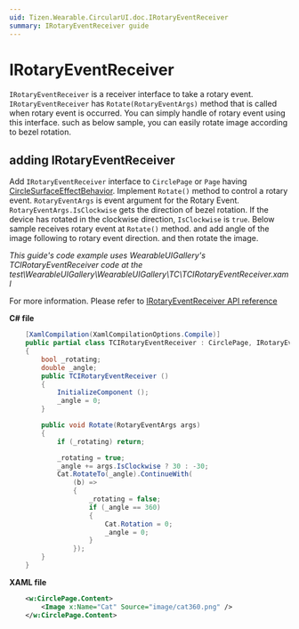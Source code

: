 ```yaml
---
uid: Tizen.Wearable.CircularUI.doc.IRotaryEventReceiver
summary: IRotaryEventReceiver guide
---
```


# IRotaryEventReceiver
`IRotaryEventReceiver` is a receiver interface to take a rotary event. `IRotaryEventReceiver` has `Rotate(RotaryEventArgs)` method that is called when rotary event is occurred. You can simply handle of rotary event using this interface. such as below sample, you can easily rotate image according to bezel rotation.

## adding IRotaryEventReceiver
Add `IRotaryEventReceiver` interface to `CirclePage` or `Page` having [CircleSurfaceEffectBehavior](xref:Tizen.Wearable.CircularUI.doc.CircleSurfaceEffectBehavior). Implement `Rotate()` method to control a rotary event. `RotaryEventArgs` is event argument for the Rotary Event.
`RotaryEventArgs.IsClockwise` gets the direction of bezel rotation. If the device has rotated in the clockwise direction, `IsClockwise` is `true`.
Below sample receives rotary event at `Rotate()` method. and add angle of the image following to rotary event direction. and then rotate the image.

_This guide's code example uses WearableUIGallery's TCIRotaryEventReceiver code at the test\WearableUIGallery\WearableUIGallery\TC\TCIRotaryEventReceiver.xaml_

For more information. Please refer to [IRotaryEventReceiver API reference](https://samsung.github.io/Tizen.CircularUI/api/Tizen.Wearable.CircularUI.Forms.IRotaryEventReceiver.html)

**C# file**
```cs
    [XamlCompilation(XamlCompilationOptions.Compile)]
    public partial class TCIRotaryEventReceiver : CirclePage, IRotaryEventReceiver
    {
        bool _rotating;
        double _angle;
        public TCIRotaryEventReceiver ()
        {
            InitializeComponent ();
            _angle = 0;
        }

        public void Rotate(RotaryEventArgs args)
        {
            if (_rotating) return;

            _rotating = true;
            _angle += args.IsClockwise ? 30 : -30;
            Cat.RotateTo(_angle).ContinueWith(
                (b) =>
                {
                    _rotating = false;
                    if (_angle == 360)
                    {
                        Cat.Rotation = 0;
                        _angle = 0;
                    }
                });
        }
    }
```

**XAML file**
```xml
    <w:CirclePage.Content>
        <Image x:Name="Cat" Source="image/cat360.png" />
    </w:CirclePage.Content>
```

